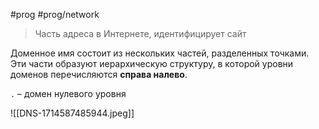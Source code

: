 #prog #prog/network 

> Часть адреса в Интернете, идентифицирует сайт

Доменное имя состоит из нескольких частей, разделенных точками. Эти части образуют иерархическую структуру, в которой уровни доменов перечисляются **справа налево**.

`.` – домен нулевого уровня

![[DNS-1714587485944.jpeg]]